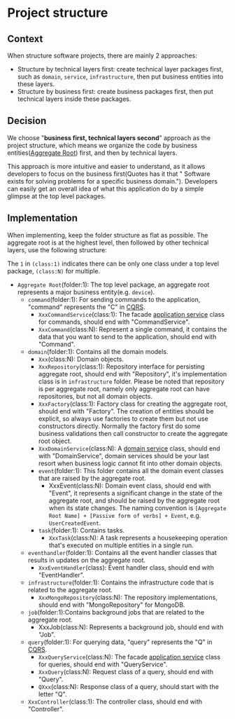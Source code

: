 # Project structure

## Context

When structure software projects, there are mainly 2 approaches:

- Structure by technical layers first: create technical layer packages first, such as `domain`, `service`, `infrastructure`, then put
  business entities into these layers.
- Structure by business first: create business packages first, then put technical layers inside these packages.

## Decision

We choose "**business first, technical layers second**" approach as the project structure, which means we organize the code by business entities([Aggregate Root](https://martinfowler.com/bliki/DDD_Aggregate.html)) first, and then by technical layers.

This approach is more intuitive and easier to understand, as it allows developers to focus on the business first(Quotes has it that "
Software exists for solving problems for a specific business domain."). Developers can easily get an overall idea of what this application
do
by a simple glimpse at the top level packages.

## Implementation

When implementing, keep the folder structure as flat as possible. The aggregate root is at the highest level, then followed by other
technical layers, use the following structure:

The `1` in `(class:1)` indicates there can be only one class under a top level package, `(class:N)` for multiple.

- `Aggregate Root`(folder:1): The top level package, an aggregate root represents a major business entity(e.g. `device`).
    - `command`(folder:1): For sending commands to the application, "command" represents the "C"
      in [CQRS](https://microservices.io/patterns/data/cqrs.html).
        - `XxxCommandService`(class:1): The facade [application service](https://ddd-practitioners.com/home/glossary/application-service/)
          class for commands, should end with "CommandService".
        - `XxxCommand`(class:N): Represent a single command, it contains the data that you want to send to the application, should end
          with "Command".
    - `domain`(folder:1): Contains all the domain models.
        - `Xxx`(class:N): Domain objects.
        - `XxxRepository`(class:1): Repository interface for persisting aggregate root, should end with "Repository", it's implementation
          class is in `infrastructure` folder. Please be noted that repository is per aggregate root, namely only aggregate root can have
          repositories, but not all domain objects.
        - `XxxFactory`(class:1): Factory class for creating the aggregate root, should end with "Factory". The creation of entities
          should be explicit, so always use factories to create them but not use constructors directly. Normally the factory first do some
          business validations then call constructor to create the aggregate root object.
        - `XxxDomainService`(class:N): A [domain service](https://ddd-practitioners.com/home/glossary/domain-service/) class, should end
          with "DomainService", domain services should be your last resort when business logic cannot fit into other domain objects.
        - `event`(folder:1): This folder contains all the domain event classes that are raised by the aggregate root.
            - XxxEvent(class:N): Domain event class, should end with "Event", it represents a significant change in the state of the
              aggregate root, and should be raised by the aggregate root when its state changes. The naming convention
              is `[Aggregate Root Name] + [Passive form of verbs] + Event`, e.g. `UserCreatedEvent`.
        - `task`(folder:1): Contains tasks.
            - `XxxTask`(class:N): A task represents a housekeeping operation that's executed on multiple entities in a single run.
    - `eventhandler`(folder:1): Contains all the event handler classes that results in updates on the aggregate root.
        - `XxxEventHandler`(class): Event handler class, should end with "EventHandler".
    - `infrastructure`(folder:1): Contains the infrastructure code that is related to the aggregate root.
        - `XxxMongoRepository`(class:N): The repository implementations, should end with "MongoRepository" for MongoDB.
    - `job`(folder:1):Contains background jobs that are related to the aggregate root.
        - XxxJob(class:N): Represents a background job, should end with "Job".
    - `query`(folder:1): For querying data, "query" represents the "Q" in [CQRS](https://microservices.io/patterns/data/cqrs.html).
        - `XxxQueryService`(class:N): The facade [application service](https://ddd-practitioners.com/home/glossary/application-service/)
          class
          for queries, should end with "QueryService".
        - `XxxQuery`(class:N): Request class of a query, should end with "Query".
        - `QXxx`(class:N): Response class of a query, should start with the letter "Q".
    - `XxxController`(class:1): The controller class, should end with "Controller".

